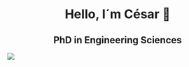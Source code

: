 <div align="center">
<h1 align="center">Hello, I´m César 👋</h1>
<h2 align="center">PhD in Engineering Sciences</h2>
</div>
<img src="https://cesarosimani.com.ar/2024/osmvision/banner_github_cosimani.png">


<!--
**cosimani/cosimani** is a ✨ _special_ ✨ repository because its `README.md` (this file) appears on your GitHub profile.

Here are some ideas to get you started:

- 🔭 I’m currently working on ...
- 🌱 I’m currently learning ...
- 👯 I’m looking to collaborate on ...
- 🤔 I’m looking for help with ...
- 💬 Ask me about ...
- 📫 How to reach me: ...
- 😄 Pronouns: ...
- ⚡ Fun fact: ...
-->
